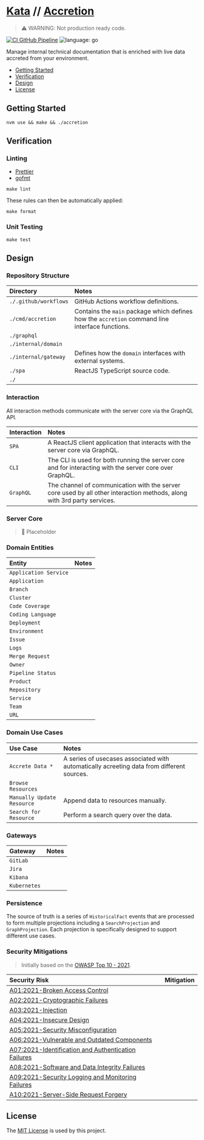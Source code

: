 # [Kata](https://github.com/dbtedman/kata) // [Accretion](https://github.com/dbtedman/kata-accretion)

> ⚠️ WARNING: Not production ready code.

[![CI GitHub Pipeline](https://img.shields.io/github/workflow/status/dbtedman/kata-accretion/ci?style=for-the-badge&logo=github&label=ci)](https://github.com/dbtedman/kata-accretion/actions/workflows/ci.yml)
![language: go](https://img.shields.io/badge/language-go-blue.svg?style=for-the-badge&logo=go)

Manage internal technical documentation that is enriched with live data accreted from your environment.

-   [Getting Started](#getting-started)
-   [Verification](#verification)
-   [Design](#design)
-   [License](#license)

## Getting Started

```shell
nvm use && make && ./accretion
```

## Verification

### Linting

-   [Prettier](https://prettier.io)
-   [gofmt](https://pkg.go.dev/cmd/gofmt)

```shell
make lint
```

These rules can then be automatically applied:

```shell
make format
```

### Unit Testing

```shell
make test
```

## Design

### Repository Structure

| Directory             | Notes                                                                                           |
| :-------------------- | :---------------------------------------------------------------------------------------------- |
| `./.github/workflows` | GitHub Actions workflow definitions.                                                            |
| `./cmd/accretion`     | Contains the `main` package which defines how the `accretion` command line interface functions. |
| `./graphql`           |                                                                                                 |
| `./internal/domain`   |                                                                                                 |
| `./internal/gateway`  | Defines how the `domain` interfaces with external systems.                                      |
| `./spa`               | ReactJS TypeScript source code.                                                                 |
| `./`                  |                                                                                                 |

### Interaction

All interaction methods communicate with the server core via the GraphQL API.

| Interaction | Notes                                                                                                                   |
| :---------- | :---------------------------------------------------------------------------------------------------------------------- |
| `SPA`       | A ReactJS client application that interacts with the server core via GraphQL.                                           |
| `CLI`       | The CLI is used for both running the server core and for interacting with the server core over GraphQL.                 |
| `GraphQL`   | The channel of communication with the server core used by all other interaction methods, along with 3rd party services. |

### Server Core

> 🚧 Placeholder

### Domain Entities

| Entity                | Notes |
| :-------------------- | :---- |
| `Application Service` |       |
| `Application`         |       |
| `Branch`              |       |
| `Cluster`             |       |
| `Code Coverage`       |       |
| `Coding Language`     |       |
| `Deployment`          |       |
| `Environment`         |       |
| `Issue`               |       |
| `Logs`                |       |
| `Merge Request`       |       |
| `Owner`               |       |
| `Pipeline Status`     |       |
| `Product`             |       |
| `Repository`          |       |
| `Service`             |       |
| `Team`                |       |
| `URL`                 |       |

### Domain Use Cases

| Use Case                   | Notes                                                                                     |
| :------------------------- | :---------------------------------------------------------------------------------------- |
| `Accrete Data *`           | A series of usecases associated with automatically acreeting data from different sources. |
| `Browse Resources`         |                                                                                           |
| `Manually Update Resource` | Append data to resources manually.                                                        |
| `Search for Resource`      | Perform a search query over the data.                                                     |

### Gateways

| Gateway      | Notes |
| :----------- | :---- |
| `GitLab`     |       |
| `Jira`       |       |
| `Kibana`     |       |
| `Kubernetes` |       |

### Persistence

The source of truth is a series of `HistoricalFact` events that are processed to form multiple projections including
a `SearchProjection` and `GraphProjection`. Each projection is specifically designed to support different use cases.

### Security Mitigations

> Initially based on the [OWASP Top 10 - 2021](https://owasp.org/www-project-top-ten/).

| Security Risk                                                                                                                       | Mitigation |
| :---------------------------------------------------------------------------------------------------------------------------------- | :--------- |
| [A01:2021-Broken Access Control](https://owasp.org/Top10/A01_2021-Broken_Access_Control/)                                           |            |
| [A02:2021-Cryptographic Failures](https://owasp.org/Top10/A02_2021-Cryptographic_Failures/)                                         |            |
| [A03:2021-Injection](https://owasp.org/Top10/A03_2021-Injection/)                                                                   |            |
| [A04:2021-Insecure Design](https://owasp.org/Top10/A04_2021-Insecure_Design/)                                                       |            |
| [A05:2021-Security Misconfiguration](https://owasp.org/Top10/A05_2021-Security_Misconfiguration/)                                   |            |
| [A06:2021-Vulnerable and Outdated Components](https://owasp.org/Top10/A06_2021-Vulnerable_and_Outdated_Components/)                 |            |
| [A07:2021-Identification and Authentication Failures](https://owasp.org/Top10/A07_2021-Identification_and_Authentication_Failures/) |            |
| [A08:2021-Software and Data Integrity Failures](https://owasp.org/Top10/A08_2021-Software_and_Data_Integrity_Failures/)             |            |
| [A09:2021-Security Logging and Monitoring Failures](https://owasp.org/Top10/A09_2021-Security_Logging_and_Monitoring_Failures/)     |            |
| [A10:2021-Server-Side Request Forgery](https://owasp.org/Top10/A10_2021-Server-Side_Request_Forgery_%28SSRF%29/)                    |            |

## License

The [MIT License](./LICENSE.md) is used by this project.
